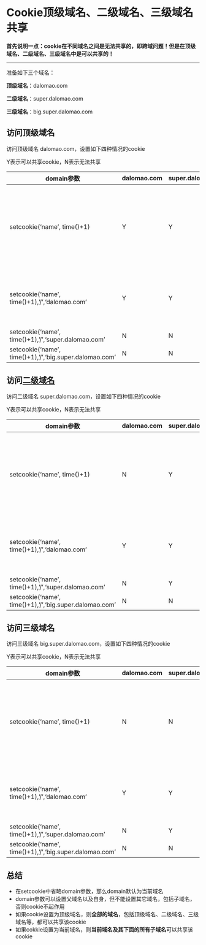 # Cookie顶级域名、二级域名、三级域名共享

**首先说明一点：cookie在不同域名之间是无法共享的，即跨域问题！但是在顶级域名、二级域名、三级域名中是可以共享的！**

------

准备如下三个域名：

**顶级域名**：dalomao.com

**二级域名**：super.dalomao.com

**三级域名**：big.super.dalomao.com

## 访问顶级域名

访问顶级域名 dalomao.com，设置如下四种情况的cookie

Y表示可以共享cookie，N表示无法共享

| domain参数                                              | dalomao.com | super.dalomao.com | big.super.dalomao.com | 备注                               |
| ------------------------------------------------------- | ----------- | ----------------- | --------------------- | ---------------------------------- |
| setcookie(‘name’, time()+1)                             | Y           | Y                 | Y                     | 默认设置当前访问的域名，即顶级域名 |
| setcookie(‘name’, time()+1),’/’,‘dalomao.com’           | Y           | Y                 | Y                     | 设置顶级域名，全部共享             |
| setcookie(‘name’, time()+1),’/’,‘super.dalomao.com’     | N           | N                 | N                     |                                    |
| setcookie(‘name’, time()+1),’/’,‘big.super.dalomao.com’ | N           | N                 | N                     |                                    |

## 访问[二级域名](https://so.csdn.net/so/search?q=二级域名&spm=1001.2101.3001.7020)

访问二级域名 super.dalomao.com，设置如下四种情况的cookie

Y表示可以共享cookie，N表示无法共享

| domain参数                                              | dalomao.com | super.dalomao.com | big.super.dalomao.com | 备注                               |
| ------------------------------------------------------- | ----------- | ----------------- | --------------------- | ---------------------------------- |
| setcookie(‘name’, time()+1)                             | N           | Y                 | Y                     | 默认设置当前访问的域名，即二级域名 |
| setcookie(‘name’, time()+1),’/’,‘dalomao.com’           | Y           | Y                 | Y                     | 设置顶级域名，全部共享             |
| setcookie(‘name’, time()+1),’/’,‘super.dalomao.com’     | N           | Y                 | Y                     |                                    |
| setcookie(‘name’, time()+1),’/’,‘big.super.dalomao.com’ | N           | N                 | N                     |                                    |

## 访问三级域名

访问三级域名 big.super.dalomao.com，设置如下四种情况的cookie

Y表示可以共享cookie，N表示无法共享

| domain参数                                              | dalomao.com | super.dalomao.com | big.super.dalomao.com | 备注                               |
| ------------------------------------------------------- | ----------- | ----------------- | --------------------- | ---------------------------------- |
| setcookie(‘name’, time()+1)                             | N           | N                 | Y                     | 默认设置当前访问的域名，即三级域名 |
| setcookie(‘name’, time()+1),’/’,‘dalomao.com’           | Y           | Y                 | Y                     | 设置顶级域名，全部共享             |
| setcookie(‘name’, time()+1),’/’,‘super.dalomao.com’     | N           | Y                 | Y                     |                                    |
| setcookie(‘name’, time()+1),’/’,‘big.super.dalomao.com’ | N           | N                 | Y                     |                                    |

## 总结

- 在setcookie中省略domain参数，那么domain默认为当前域名
- domain参数可以设置父域名以及自身，但不能设置其它域名，包括子域名，否则cookie不起作用
- 如果cookie设置为顶级域名，则**全部的域名**，包括顶级域名、二级域名、三级域名等，都可以共享该cookie
- 如果cokkie设置为当前域名，则**当前域名及其下面的所有子域名**可以共享该cookie


